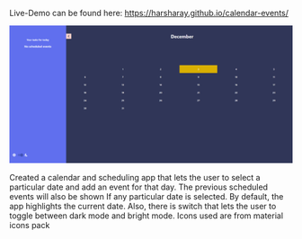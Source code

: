 Live-Demo can be found here: https://harsharay.github.io/calendar-events/

![Website Preview](https://github.com/harsharay/calendar-events/blob/master/Calendar-Events.png)

 Created a calendar and scheduling app that lets the user to select a particular date and add an event for that day.
The previous scheduled events will also be shown If any particular date is selected. By default, the app highlights the current
date. Also, there is switch that lets the user to toggle between dark mode and bright mode. Icons used are from material
icons pack


